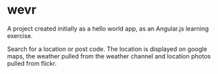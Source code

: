 # wevr

A project created initially as a hello world app, as an Angular.js learning exercise.

Search for a location or post code.  The location is displayed on google maps, the weather pulled from the weather channel and location photos pulled from flickr.
